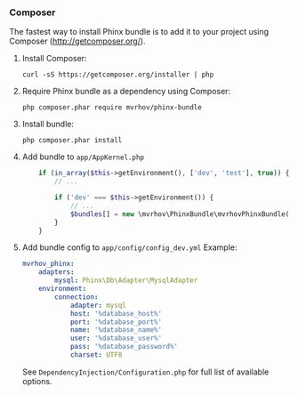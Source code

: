 ### Composer

The fastest way to install Phinx bundle is to add it to your project using Composer (http://getcomposer.org/).

1. Install Composer:

    ```
    curl -sS https://getcomposer.org/installer | php
    ```

1. Require Phinx bundle as a dependency using Composer:

    ```
    php composer.phar require mvrhov/phinx-bundle
    ```

1. Install bundle:

    ```
    php composer.phar install
    ```
    
2. Add bundle to `app/AppKernel.php`

    ```php
        if (in_array($this->getEnvironment(), ['dev', 'test'], true)) {
            // ...

            if ('dev' === $this->getEnvironment()) {
                // ...
                $bundles[] = new \mvrhov\PhinxBundle\mvrhovPhinxBundle();
            }
        }
    ```
    
3. Add bundle config to `app/config/config_dev.yml`
   Example:
   
   ```yml
   mvrhov_phinx:
       adapters:
           mysql: Phinx\Db\Adapter\MysqlAdapter
       environment:
           connection:        
               adapter: mysql
               host: '%database_host%'
               port: '%database_port%'
               name: '%database_name%'
               user: '%database_user%'
               pass: '%database_password%'
               charset: UTF8
   ```
   See `DependencyInjection/Configuration.php` for full list of available options.
